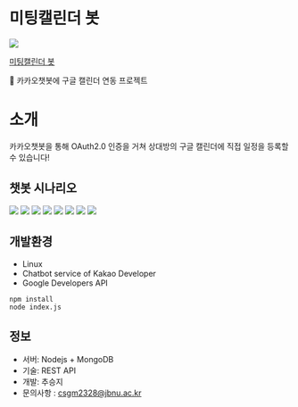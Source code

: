 미팅캘린더 봇
=============
<img src="https://user-images.githubusercontent.com/39210160/95098634-e6331500-0769-11eb-9e32-5eae65ea2f0f.JPG">

[미팅캘린더 봇](https://pf.kakao.com/_LDycT, "카카오톡 채널")

💬 카카오챗봇에 구글 캘린더 연동 프로젝트

# 소개
카카오챗봇을 통해 OAuth2.0 인증을 거쳐 상대방의 구글 캘린더에 직접 일정을 등록할 수 있습니다!


## 챗봇 시나리오

<img src="https://user-images.githubusercontent.com/39210160/95098862-2d210a80-076a-11eb-87f8-4cf125fbe60f.png">
<img src="https://user-images.githubusercontent.com/39210160/102593795-a4a2eb00-4158-11eb-9033-0e15a40870e2.jpg">
<img src="https://user-images.githubusercontent.com/39210160/95098944-475ae880-076a-11eb-883d-384fdd3b0a66.png">
<img src="https://user-images.githubusercontent.com/39210160/95099017-59d52200-076a-11eb-878c-960f087425af.png">
<img src="https://user-images.githubusercontent.com/39210160/95099035-5f326c80-076a-11eb-8aff-a8c815823ff9.png">
<img src="https://user-images.githubusercontent.com/39210160/102594480-9bfee480-4159-11eb-89fe-4c84f89a3555.jpg">
<img src="https://user-images.githubusercontent.com/39210160/102593793-a40a5480-4158-11eb-8910-1ab7d559d51e.jpg">
<img src="https://user-images.githubusercontent.com/39210160/102593790-a371be00-4158-11eb-8a90-e877a5608754.jpg">




## 개발환경
- Linux
- Chatbot service of Kakao Developer
- Google Developers API
 ```
npm install
node index.js
```

## 정보
- 서버: Nodejs + MongoDB
- 기술: REST API
- 개발: 추승지
- 문의사항 : csgm2328@jbnu.ac.kr
